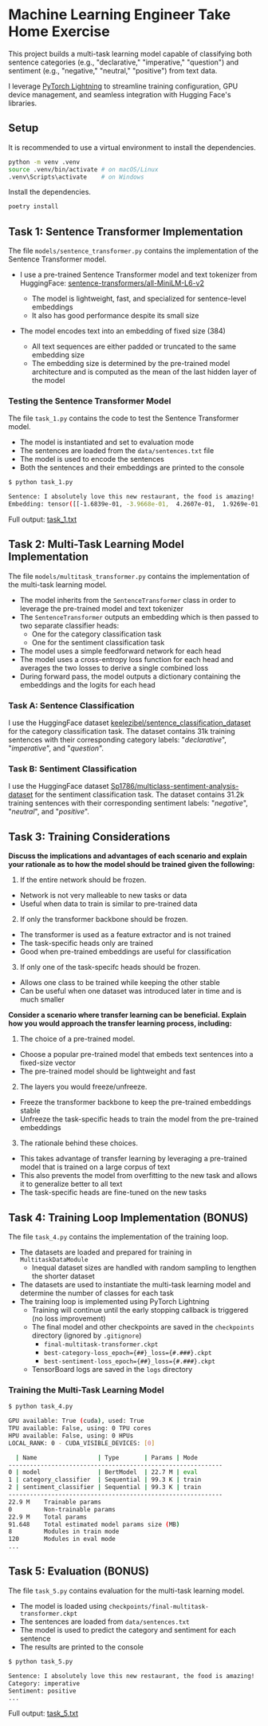 # Machine Learning Engineer Take Home Exercise

This project builds a multi-task learning model capable of classifying both sentence categories (e.g., "declarative," "imperative," "question") and sentiment (e.g., "negative," "neutral," "positive") from text data.  

I leverage [PyTorch Lightning](https://lightning.ai/docs/pytorch/stable/) to streamline training configuration, GPU device management, and seamless integration with Hugging Face's libraries.

## Setup

It is recommended to use a virtual environment to install the dependencies.

```bash
python -m venv .venv
source .venv/bin/activate # on macOS/Linux
.venv\Scripts\activate    # on Windows
```

Install the dependencies.

```bash
poetry install
```

## Task 1: Sentence Transformer Implementation

The file `models/sentence_transformer.py` contains the implementation of the Sentence Transformer model.

- I use a pre-trained Sentence Transformer model and text tokenizer from HuggingFace: [sentence-transformers/all-MiniLM-L6-v2](https://huggingface.co/sentence-transformers/all-MiniLM-L6-v2)
  - The model is lightweight, fast, and specialized for sentence-level embeddings
  - It also has good performance despite its small size

- The model encodes text into an embedding of fixed size (384)
  - All text sequences are either padded or truncated to the same embedding size
  - The embedding size is determined by the pre-trained model architecture and is computed as the mean of the last hidden layer of the model

### Testing the Sentence Transformer Model

The file `task_1.py` contains the code to test the Sentence Transformer model.

- The model is instantiated and set to evaluation mode
- The sentences are loaded from the `data/sentences.txt` file
- The model is used to encode the sentences
- Both the sentences and their embeddings are printed to the console

```bash
$ python task_1.py

Sentence: I absolutely love this new restaurant, the food is amazing!
Embedding: tensor([[-1.6839e-01, -3.9668e-01,  4.2607e-01,  1.9269e-01, ...]
```

Full output: [task_1.txt](task_1.txt)

## Task 2: Multi-Task Learning Model Implementation

The file `models/multitask_transformer.py` contains the implementation of the multi-task learning model.

- The model inherits from the `SentenceTransformer` class in order to leverage the pre-trained model and text tokenizer
- The `SentenceTransformer` outputs an embedding which is then passed to two separate classifier heads:
  - One for the category classification task
  - One for the sentiment classification task
- The model uses a simple feedforward network for each head
- The model uses a cross-entropy loss function for each head and averages the two losses to derive a single combined loss
- During forward pass, the model outputs a dictionary containing the embeddings and the logits for each head

### Task A: Sentence Classification

I use the HuggingFace dataset [keelezibel/sentence_classification_dataset](https://huggingface.co/datasets/keelezibel/sentence_classification_dataset) for the category classification task. The dataset contains 31k training sentences with their corresponding category labels: "*declarative*", "*imperative*", and "*question*".

### Task B: Sentiment Classification

I use the HuggingFace dataset [Sp1786/multiclass-sentiment-analysis-dataset](https://huggingface.co/datasets/Sp1786/multiclass-sentiment-analysis-dataset) for the sentiment classification task. The dataset contains 31.2k training sentences with their corresponding sentiment labels: "*negative*", "*neutral*", and "*positive*".

## Task 3: Training Considerations

**Discuss the implications and advantages of each scenario and explain your rationale as to how the model should be trained given the following:**

1. If the entire network should be frozen.

- Network is not very malleable to new tasks or data
- Useful when data to train is similar to pre-trained data

2. If only the transformer backbone should be frozen.

- The transformer is used as a feature extractor and is not trained
- The task-specific heads only are trained
- Good when pre-trained embeddings are useful for classification

3. If only one of the task-specifc heads should be frozen.

- Allows one class to be trained while keeping the other stable
- Can be useful when one dataset was introduced later in time and is much smaller

**Consider a scenario where transfer learning can be beneficial. Explain how you would approach the transfer learning process, including:**

1. The choice of a pre-trained model.

- Choose a popular pre-trained model that embeds text sentences into a fixed-size vector
- The pre-trained model should be lightweight and fast

2. The layers you would freeze/unfreeze.

- Freeze the transformer backbone to keep the pre-trained embeddings stable
- Unfreeze the task-specific heads to train the model from the pre-trained embeddings

3. The rationale behind these choices.

- This takes advantage of transfer learning by leveraging a pre-trained model that is trained on a large corpus of text
- This also prevents the model from overfitting to the new task and allows it to generalize better to all text
- The task-specific heads are fine-tuned on the new tasks

## Task 4: Training Loop Implementation (BONUS)

The file `task_4.py` contains the implementation of the training loop.

- The datasets are loaded and prepared for training in `MultitaskDataModule`
  - Inequal dataset sizes are handled with random sampling to lengthen the shorter dataset
- The datasets are used to instantiate the multi-task learning model and determine the number of classes for each task
- The training loop is implemented using PyTorch Lightning
  - Training will continue until the early stopping callback is triggered (no loss improvement)
  - The final model and other checkpoints are saved in the `checkpoints` directory (ignored by `.gitignore`)
    - `final-multitask-transformer.ckpt`
    - `best-category-loss_epoch={##}_loss={#.###}.ckpt`
    - `best-sentiment-loss_epoch={##}_loss={#.###}.ckpt`
  - TensorBoard logs are saved in the `logs` directory

### Training the Multi-Task Learning Model

```bash
$ python task_4.py

GPU available: True (cuda), used: True
TPU available: False, using: 0 TPU cores
HPU available: False, using: 0 HPUs
LOCAL_RANK: 0 - CUDA_VISIBLE_DEVICES: [0]

  | Name                 | Type       | Params | Mode
------------------------------------------------------------
0 | model                | BertModel  | 22.7 M | eval
1 | category_classifier  | Sequential | 99.3 K | train
2 | sentiment_classifier | Sequential | 99.3 K | train
------------------------------------------------------------
22.9 M    Trainable params
0         Non-trainable params
22.9 M    Total params
91.648    Total estimated model params size (MB)
8         Modules in train mode
120       Modules in eval mode
...
```

## Task 5: Evaluation (BONUS)

The file `task_5.py` contains evaluation for the multi-task learning model.

- The model is loaded using `checkpoints/final-multitask-transformer.ckpt`
- The sentences are loaded from `data/sentences.txt`
- The model is used to predict the category and sentiment for each sentence
- The results are printed to the console

```bash
$ python task_5.py

Sentence: I absolutely love this new restaurant, the food is amazing!
Category: imperative
Sentiment: positive
...
```

Full output: [task_5.txt](task_5.txt)
